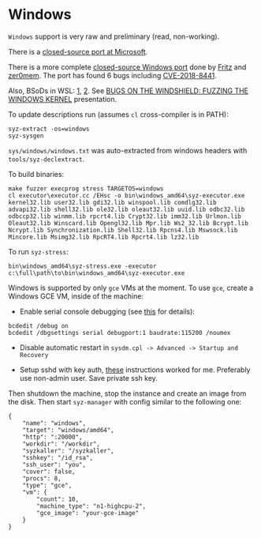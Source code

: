 # Windows

`Windows` support is very raw and preliminary (read, non-working).

There is a [closed-source port at Microsoft](https://github.com/dwizzzle/Presentations/blob/master/David%20Weston%20-%20Keeping%20Windows%20Secure%20-%20Bluehat%20IL%202019.pdf).

There is a more complete
[closed-source Windows port](https://www.slideshare.net/AnthonyLAOUHINETSUEI/wsl-reloaded)
done by [Fritz](https://twitter.com/anarcheuz) and [zer0mem](https://twitter.com/zer0mem).
The port has found 6 bugs including
[CVE-2018-8441](https://portal.msrc.microsoft.com/en-US/security-guidance/advisory/CVE-2018-8441).

Also, BSoDs in WSL: [1](https://twitter.com/yoavalon/status/1102563655743406082), [2](https://twitter.com/NetanelBenSimon/status/1102563950221316096).
See [BUGS ON THE WINDSHIELD: FUZZING THE WINDOWS KERNEL](https://www.offensivecon.org/speakers/2020/netanel-ben-simon-yoav-alon.html) presentation.

To update descriptions run (assumes `cl` cross-compiler is in PATH):
```
syz-extract -os=windows
syz-sysgen
```

`sys/windows/windows.txt` was auto-extracted from windows headers with `tools/syz-declextract`.

To build binaries:
```
make fuzzer execprog stress TARGETOS=windows
cl executor\executor.cc /EHsc -o bin\windows_amd64\syz-executor.exe kernel32.lib user32.lib gdi32.lib winspool.lib comdlg32.lib advapi32.lib shell32.lib ole32.lib oleaut32.lib uuid.lib odbc32.lib odbccp32.lib winmm.lib rpcrt4.lib Crypt32.lib imm32.lib Urlmon.lib Oleaut32.lib Winscard.lib Opengl32.lib Mpr.lib Ws2_32.lib Bcrypt.lib Ncrypt.lib Synchronization.lib Shell32.lib Rpcns4.lib Mswsock.lib  Mincore.lib Msimg32.lib RpcRT4.lib Rpcrt4.lib lz32.lib
```

To run `syz-stress`:
```
bin\windows_amd64\syz-stress.exe -executor c:\full\path\to\bin\windows_amd64\syz-executor.exe
```

Windows is supported by only `gce` VMs at the moment.
To use `gce`, create a Windows GCE VM, inside of the machine:

 - Enable serial console debugging (see [this](https://docs.microsoft.com/en-us/windows-hardware/drivers/devtest/boot-parameters-to-enable-debugging) for details):
```
bcdedit /debug on
bcdedit /dbgsettings serial debugport:1 baudrate:115200 /noumex
```

 - Disable automatic restart in `sysdm.cpl -> Advanced -> Startup and Recovery`

 - Setup sshd with key auth, [these](https://winscp.net/eng/docs/guide_windows_openssh_server) instructions worked for me.
   Preferably use non-admin user. Save private ssh key.

Then shutdown the machine, stop the instance and create an image from the disk.
Then start `syz-manager` with config similar to the following one:

```
{
	"name": "windows",
	"target": "windows/amd64",
	"http": ":20000",
	"workdir": "/workdir",
	"syzkaller": "/syzkaller",
	"sshkey": "/id_rsa",
	"ssh_user": "you",
	"cover": false,
	"procs": 8,
	"type": "gce",
	"vm": {
		"count": 10,
		"machine_type": "n1-highcpu-2",
		"gce_image": "your-gce-image"
	}
}
```
